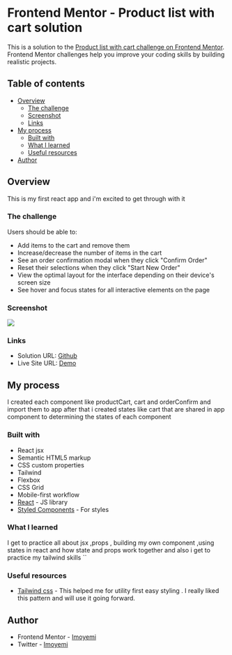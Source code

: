 # Frontend Mentor - Product list with cart solution

This is a solution to the [Product list with cart challenge on Frontend Mentor](https://www.frontendmentor.io/challenges/product-list-with-cart-5MmqLVAp_d). Frontend Mentor challenges help you improve your coding skills by building realistic projects.

## Table of contents

- [Overview](#overview)
  - [The challenge](#the-challenge)
  - [Screenshot](#screenshot)
  - [Links](#links)
- [My process](#my-process)
  - [Built with](#built-with)
  - [What I learned](#what-i-learned)
  - [Useful resources](#useful-resources)
- [Author](#author)

## Overview

This is my first react app and i'm excited to get through with it

### The challenge

Users should be able to:

- Add items to the cart and remove them
- Increase/decrease the number of items in the cart
- See an order confirmation modal when they click "Confirm Order"
- Reset their selections when they click "Start New Order"
- View the optimal layout for the interface depending on their device's screen size
- See hover and focus states for all interactive elements on the page

### Screenshot

![](/preview.jpg)

### Links

- Solution URL: [Github](https://github.com/Imoyemi-1/Product-card-with-card.git)
- Live Site URL: [Demo](https://product-list-with-cart11.netlify.app/)

## My process

I created each component like productCart, cart and orderConfirm and import them to app after that i created states like cart that are shared in app component to determining the states of each component

### Built with

- React jsx
- Semantic HTML5 markup
- CSS custom properties
- Tailwind
- Flexbox
- CSS Grid
- Mobile-first workflow
- [React](https://reactjs.org/) - JS library
- [Styled Components](https://tailwind.com/) - For styles

### What I learned

I get to practice all about jsx ,props , building my own component ,using states in react and how state and props work together and also i get to practice my tailwind skills
``

### Useful resources

- [Tailwind css](https://www.tailwind.com) - This helped me for utility first easy styling . I really liked this pattern and will use it going forward.

## Author

- Frontend Mentor - [Imoyemi](https://www.frontendmentor.io/profile/imoyemi-1)
- Twitter - [Imoyemi](https://www.twitter.com/thatguyimo)
